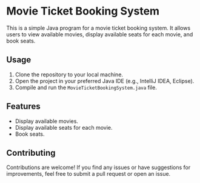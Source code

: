 # Movie Ticket Booking System

This is a simple Java program for a movie ticket booking system. It allows users to view available movies, display available seats for each movie, and book seats.

## Usage

1. Clone the repository to your local machine.
2. Open the project in your preferred Java IDE (e.g., IntelliJ IDEA, Eclipse).
3. Compile and run the `MovieTicketBookingSystem.java` file.

## Features

- Display available movies.
- Display available seats for each movie.
- Book seats.

## Contributing

Contributions are welcome! If you find any issues or have suggestions for improvements, feel free to submit a pull request or open an issue.
